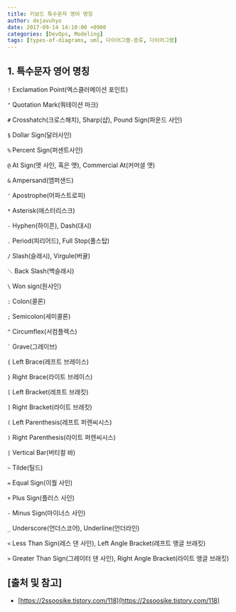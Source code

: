 ```yaml
---
title: 키보드 특수문자 영어 명칭
author: dejavuhyo
date: 2017-09-14 14:10:00 +0900
categories: [DevOps, Modeling]
tags: [types-of-diagrams, uml, 다이어그램-종류, 다이어그램]
---
```


## 1. 특수문자 영어 명칭

`!` Exclamation Point(엑스클러메이션 포인트)

`"` Quotation Mark(쿼테이션 마크)

`#` Crosshatch(크로스해치), Sharp(샵), Pound Sign(파운드 사인)

`$` Dollar Sign(달러사인)

`%` Percent Sign(퍼센트사인)

`@` At Sign(앳 사인, 혹은 앳), Commercial At(커머셜 앳)

`&` Ampersand(앰퍼샌드)

`'` Apostrophe(어파스트로피)

`*` Asterisk(애스터리스크)

`-` Hyphen(하이픈), Dash(대시)

`.` Period(피리어드), Full Stop(풀스탑)

`/` Slash(슬래시), Virgule(버귤)

`＼` Back Slash(백슬래시)

`\` Won sign(원사인)

`:` Colon(콜론)

`;` Semicolon(세미콜론)

`^` Circumflex(서컴플렉스)

``` ` ``` Grave(그레이브)

`{` Left Brace(레프트 브레이스)

`}` Right Brace(라이트 브레이스)

`[` Left Bracket(레프트 브래킷)

`]` Right Bracket(라이트 브래킷)

`(` Left Parenthesis(레프트 퍼렌씨시스)

`)` Right Parenthesis(라이트 퍼렌씨시스)

`|` Vertical Bar(버티컬 바)

`~` Tilde(틸드)

`=` Equal Sign(이퀄 사인)

`+` Plus Sign(플러스 사인)

`-` Minus Sign(마이너스 사인)

`_` Underscore(언더스코어), Underline(언더라인)

`<` Less Than Sign(레스 댄 사인), Left Angle Bracket(레프트 앵글 브래킷)

`>` Greater Than Sign(그레이터 댄 사인), Right Angle Bracket(라이트 앵글 브래킷)

## [출처 및 참고]
* [https://2ssoosike.tistory.com/118](https://2ssoosike.tistory.com/118)
